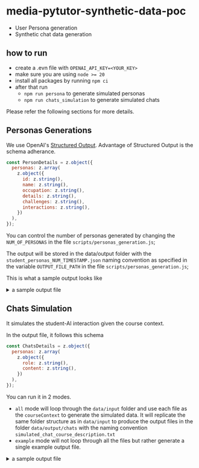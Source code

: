 # media-pytutor-synthetic-data-poc

- User Persona generation
- Synthetic chat data generation

## how to run

- create a .evn file with `OPENAI_API_KEY=<YOUR_KEY>`
- make sure you are using `node >= 20`
- install all packages by running `npm ci`
- after that run
  - `npm run persona` to generate simulated personas
  - `npm run chats_simulation` to generate simulated chats

Please refer the following sections for more details.

## Personas Generations

We use OpenAI's [Structured Output](https://platform.openai.com/docs/guides/structured-outputs/structured-outputs). Advantage of Structured Output is the schema adherance.

```js
const PersonDetails = z.object({
  personas: z.array(
    z.object({
      id: z.string(),
      name: z.string(),
      occupation: z.string(),
      details: z.string(),
      challenges: z.string(),
      interactions: z.string(),
    })
  ),
});
```

You can control the number of personas generated by changing the `NUM_OF_PERSONAS` in the file `scripts/personas_generation.js`;

The output will be stored in the data/output folder with the `student_personas_NUM_TIMESTAMP.json` naming convention as specified in the variable `OUTPUT_FILE_PATH` in the file `scripts/personas_generation.js`;

This is what a sample output looks like

<details>
<summary>a sample output file</summary>

```json
{
  "personas": [
    {
      "id": "1",
      "name": "Asha Patel",
      "occupation": "Psychology Undergraduate Student",
      "details": "Asha Patel is a 19-year-old female from Singapore, currently pursuing a Bachelor's degree in Psychology at a local university. She has a keen interest in how technology can be used to improve mental health services and is taking an introductory programming course to understand how software might be designed to support this field. Asha loves working on projects that combine her love for psychology with her growing interest in technology. She aims to develop her own mobile application that can help teenagers manage stress and anxiety.",
      "challenges": "Despite her enthusiasm, Asha often struggles with the logical constructs of programming, finding it challenging to translate her ideas into code. She is also unfamiliar with technical jargon which makes theoretical concepts harder to grasp quickly.",
      "interactions": "Asha prefers engaging with the course through practical assignments and hands-on projects rather than theoretical readings. She actively participates in online discussions and seeks help from her classmates and professors to clarify her doubts. She often joins study groups to collaborate on assignments and borrows time at the tech lab to experiment with coding exercises."
    },
    {
      "id": "2",
      "name": "Miguel Torres",
      "occupation": "Business Management Student",
      "details": "Miguel Torres is a 21-year-old male from Mexico, currently studying Business Management at a well-known international university. Though his primary focus is on business, he knows that understanding technology is crucial in today's market and has decided to explore programming to enhance his skill set. He is energetic, curious, and often thinks of ways to integrate technology into business strategies, especially in streamlining operations for small businesses.",
      "challenges": "Miguel finds it difficult to abstract when learning new programming concepts and often needs concrete examples to see how they apply to real-world scenarios. Time management is also an issue for him as he juggles multiple commitments including sports and club activities.",
      "interactions": "Miguel is a visual learner and benefits from video tutorials and interactive coding platforms which provide immediate feedback. He usually connects with his course instructors during office hours for one-on-one guidance and is active in discussion forums where he both asks questions and helps peers with business-related applications of programming."
    }
  ]
}
```

</details>

## Chats Simulation

It simulates the student-AI interaction given the course context.

In the output file, it follows this schema

```js
const ChatsDetails = z.object({
  personas: z.array(
    z.object({
      role: z.string(),
      content: z.string(),
    })
  ),
});
```

You can run it in 2 modes.

- `all` mode will loop through the `data/input` folder and use each file as the `courseContext` to generate the simulated data. It will replicate the same folder structure as in `data/input` to produce the output files in the folder `data/output/chats` with the naming convention `simulated_chat_course_description.txt`
- `example` mode will not loop through all the files but rather generate a single example output file.

<details>
<summary>a sample output file</summary>

```json
{
  "personas": [
    {
      "role": "user",
      "content": "Hi, I'm having trouble with understanding the concept of \"loops\" in the Python course. Can you help me?"
    },
    {
      "role": "assistant",
      "content": "Of course! Loops are used to repeat a block of code multiple times. A common type is the \"for loop\", which iterates over a sequence like a list or string. Have you tried writing a simple loop yet?"
    },
    {
      "role": "user",
      "content": "I haven't written one yet, but I keep getting confused about when to use a \"for loop\" and when to use a \"while loop\"."
    },
    {
      "role": "assistant",
      "content": "Great question! Use a \"for loop\" when you know before starting the loop how many times you'll need to execute it. Use a \"while loop\" when the number of iterations needs to be determined by a condition."
    },
    {
      "role": "user",
      "content": "Oh, that makes sense. Can you give me an example of each?"
    },
    {
      "role": "assistant",
      "content": "Sure! A \"for loop\" example is: `for i in range(3): print(i)` which prints numbers 0, 1, 2. A \"while loop\" example is: `i = 0 while i < 3: print(i) i += 1`, which does the same thing."
    },
    {
      "role": "user",
      "content": "Thanks! That helps. I'll give these a try and let you know if I run into any issues."
    },
    {
      "role": "assistant",
      "content": "Sounds good, let me know how it goes! Remember, practice is key!"
    },
    {
      "role": "user",
      "content": "Hi again, I'm trying to debug my code, but I keep getting a \"syntax error\". I'm not sure what's causing it."
    },
    {
      "role": "assistant",
      "content": "Syntax errors often occur due to typos or incorrect use of Python keywords. Could you check if all your colons, indentations, and parentheses are correctly placed?"
    },
    {
      "role": "user",
      "content": "I found a missing colon in my \"if\" statement! But now it says \"IndentationError\"."
    },
    {
      "role": "assistant",
      "content": "Python relies on indentation to define code blocks. Make sure each block of code, like after \"if\", is indented consistently. Try using either spaces or tabs, but not both."
    },
    {
      "role": "user",
      "content": "Got it! I fixed the indentation, and it runs now. Thank you!"
    },
    {
      "role": "assistant",
      "content": "Great job! Debugging can be tricky, but you're getting the hang of it. Keep practicing!"
    },
    {
      "role": "user",
      "content": "I'm struggling with how to document my code properly. Any tips?"
    },
    {
      "role": "assistant",
      "content": "Certainly! Use comments to explain your code's purpose. Start each file with a brief description, and use comments to clarify complex sections. Always make your code as readable as possible for others."
    },
    {
      "role": "user",
      "content": "Do you recommend using comments for every line of code?"
    },
    {
      "role": "assistant",
      "content": "Not for every line. Focus on areas that aren't immediately clear or when explaining the logic behind your code. Comments should enhance understanding, not clutter your code."
    },
    {
      "role": "user",
      "content": "That makes sense, I'll try to add meaningful comments to my assignment. Thanks!"
    },
    {
      "role": "assistant",
      "content": "You're welcome! Detailed comments will definitely help others (and future you) understand your code better. Let me know if you have more questions!"
    },
    {
      "role": "user",
      "content": "One last question, what's the best way to handle user inputs for the velocity calculation program?"
    },
    {
      "role": "assistant",
      "content": "Good question! Use the `input()` function to get data from the user. Then, you can convert it to the needed type with functions like `int()` or `float()` before performing calculations. Do some tests to ensure you're handling invalid inputs properly."
    }
  ]
}
```

</details>
